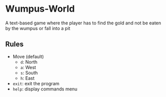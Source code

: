 # Wumpus-World

A text-based game where the player has to find the gold and not be eaten by the wumpus or fall into a pit

## Rules
- Move (default)
  - `d`: North
  - `a`: West
  - `s`: South
  - `h`: East
- `exit`: exit the program
- `help`: display commands menu
